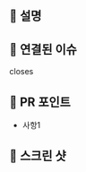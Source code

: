 ## 💁 설명 <!-- 무엇에 대한 PR인지 설명해주세요. -->

## 🔗 연결된 이슈 <!-- 머지가 완료되면 연결된 이슈가 자동으로 닫히도록 closes 키워드 뒤에 이슈 번호를 적습니다. `ex. closes #1` -->

closes

## 🚨 PR 포인트 <!-- PR을 볼 때 중점적으로 봐야 할 부분을 적어주세요-->

- 사항1

## 📸 스크린 샷 <!-- 구현 내용의 스크린 샷을 첨부해주세요-->
